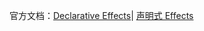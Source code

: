 官方文档：[Declarative Effects](https://redux-saga.js.org/docs/basics/UsingSagaHelpers.html)|
[声明式 Effects](https://redux-saga-in-chinese.js.org/docs/basics/UsingSagaHelpers.html)